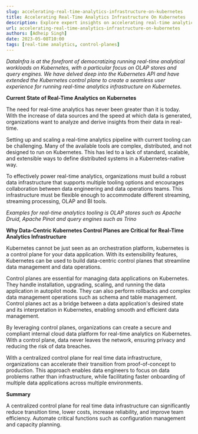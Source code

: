 ```yaml
---
slug: accelerating-real-time-analytics-infrastructure-on-kubernetes
title: Accelerating Real-Time Analytics Infrastructure On Kubernetes
description: Explore expert insights on accelerating real-time analytics infrastructure on Kubernetes. Optimize your data processing and analysis capabilities with DataInfra.io's blog, offering valuable guidance and best practices for enhanced efficiency and scalability.
url: accelerating-real-time-analytics-infrastructure-on-kubernetes
authors: [Adheip Singh]
date: 2023-05-08T10:00
tags: [real-time analytics, control-planes]
---
```


*DataInfra is at the forefront of democratizing running real-time analytical workloads on Kubernetes, with a particular focus on OLAP stores and query engines. We have delved deep into the Kubernetes API and have extended the Kubernetes control plane to create a seamless user experience for running real-time analytics infrastructure on Kubernetes.*

**Current State of Real-Time Analytics on Kubernetes**

The need for real-time analytics has never been greater than it is today. With the increase of data sources and the speed at which data is generated, organizations want to analyze and derive insights from their data in real-time.

Setting up and scaling a real-time analytics pipeline with current tooling can be challenging. Many of the available tools are complex, distributed, and not designed to run on Kubernetes. This has led to a lack of standard, scalable, and extensible ways to define distributed systems in a Kubernetes-native way.

<!--truncate-->

To effectively power real-time analytics, organizations must build a robust data infrastructure that supports multiple tooling options and encourages collaboration between data engineering and data operations teams. This infrastructure must be flexible enough to accommodate different streaming, streaming processing, OLAP and BI tools.

*Examples for real-time analytics tooling is OLAP stores such as Apache Druid, Apache Pinot and query engines such as Trino*

**Why Data-Centric Kubernetes Control Planes are Critical for Real-Time Analytics Infrastructure**

Kubernetes cannot be just seen as an orchestration platform, kubernetes is a control plane for your data application. With its extensibility features, Kubernetes can be used to build data-centric control planes that streamline data management and data operations.

Control planes are essential for managing data applications on Kubernetes. They handle installation, upgrading, scaling, and running the data application in autopilot mode. They can also perform rollbacks and complex data management operations such as schema and table management. Control planes act as a bridge between a data application's desired state and its interpretation in Kubernetes, enabling smooth and efficient data management.

By leveraging control planes, organizations can create a secure and compliant internal cloud data platform for real-time analytics on Kubernetes. With a control plane, data never leaves the network, ensuring privacy and reducing the risk of data breaches.

With a centralized control plane for real time data infrastructure, organizations can accelerate their transition from proof-of-concept to production. This approach enables data engineers to focus on data problems rather than infrastructure, while facilitating faster onboarding of multiple data applications across multiple environments.

**Summary**

A centralized control plane for real time data infrastructure can significantly reduce transition time, lower costs, increase reliability, and improve team efficiency. Automate critical functions such as configuration management and capacity planning.
